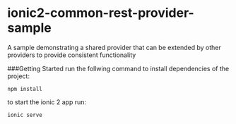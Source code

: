 # ionic2-common-rest-provider-sample
A sample demonstrating a shared provider that can be extended by other providers to provide consistent functionality

###Getting Started
run the follwing command to install dependencies of the project:
```
npm install
```

to start the ionic 2 app run:
```
ionic serve
```
